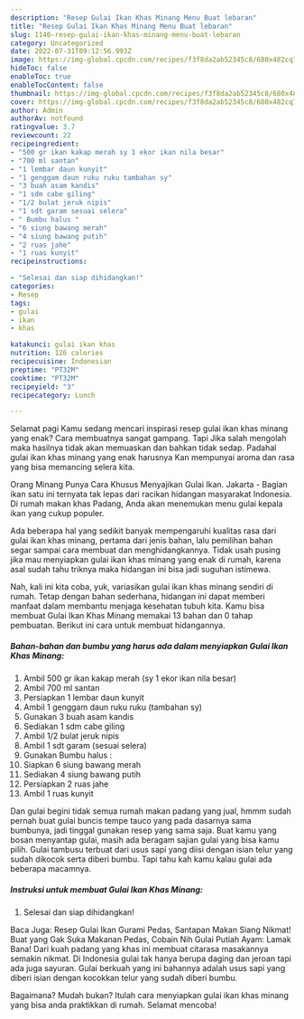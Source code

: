 ```yaml
---
description: "Resep Gulai Ikan Khas Minang Menu Buat lebaran"
title: "Resep Gulai Ikan Khas Minang Menu Buat lebaran"
slug: 1140-resep-gulai-ikan-khas-minang-menu-buat-lebaran
category: Uncategorized
date: 2022-07-31T09:12:56.993Z
image: https://img-global.cpcdn.com/recipes/f3f8da2ab52345c8/680x482cq70/gulai-ikan-khas-minang-foto-resep-utama.jpg
hideToc: false
enableToc: true
enableTocContent: false
thumbnail: https://img-global.cpcdn.com/recipes/f3f8da2ab52345c8/680x482cq70/gulai-ikan-khas-minang-foto-resep-utama.jpg
cover: https://img-global.cpcdn.com/recipes/f3f8da2ab52345c8/680x482cq70/gulai-ikan-khas-minang-foto-resep-utama.jpg
author: Admin
authorAv: notfound
ratingvalue: 3.7
reviewcount: 22
recipeingredient:
- "500 gr ikan kakap merah sy 1 ekor ikan nila besar"
- "700 ml santan"
- "1 lembar daun kunyit"
- "1 genggam daun ruku ruku tambahan sy"
- "3 buah asam kandis"
- "1 sdm cabe giling"
- "1/2 bulat jeruk nipis"
- "1 sdt garam sesuai selera"
- " Bumbu halus "
- "6 siung bawang merah"
- "4 siung bawang putih"
- "2 ruas jahe"
- "1 ruas kunyit"
recipeinstructions:

- "Selesai dan siap dihidangkan!"
categories:
- Resep
tags:
- gulai
- ikan
- khas

katakunci: gulai ikan khas 
nutrition: 126 calories
recipecuisine: Indonesian
preptime: "PT32M"
cooktime: "PT32M"
recipeyield: "3"
recipecategory: Lunch

---
```



Selamat pagi Kamu sedang mencari inspirasi resep gulai ikan khas minang yang enak? Cara membuatnya sangat gampang. Tapi Jika salah mengolah maka hasilnya tidak akan memuaskan dan bahkan tidak sedap. Padahal gulai ikan khas minang yang enak harusnya Kan mempunyai aroma dan rasa yang bisa memancing selera kita.


Orang Minang Punya Cara Khusus Menyajikan Gulai Ikan. Jakarta - Bagian ikan satu ini ternyata tak lepas dari racikan hidangan masyarakat Indonesia. Di rumah makan khas Padang, Anda akan menemukan menu gulai kepala ikan yang cukup populer.

Ada beberapa hal yang sedikit banyak mempengaruhi kualitas rasa dari gulai ikan khas minang, pertama dari jenis bahan, lalu pemilihan bahan segar sampai cara membuat dan menghidangkannya. Tidak usah pusing jika mau menyiapkan gulai ikan khas minang yang enak di rumah, karena asal sudah tahu triknya maka hidangan ini bisa jadi suguhan istimewa.


Nah, kali ini kita coba, yuk, variasikan gulai ikan khas minang sendiri di rumah. Tetap dengan bahan sederhana, hidangan ini dapat memberi manfaat dalam membantu menjaga kesehatan tubuh kita. Kamu bisa membuat Gulai Ikan Khas Minang memakai 13 bahan dan 0 tahap pembuatan. Berikut ini cara untuk membuat hidangannya.

<!--inarticleads1-->

##### Bahan-bahan dan bumbu yang harus ada dalam menyiapkan Gulai Ikan Khas Minang:

1. Ambil 500 gr ikan kakap merah (sy 1 ekor ikan nila besar)
1. Ambil 700 ml santan
1. Persiapkan 1 lembar daun kunyit
1. Ambil 1 genggam daun ruku ruku (tambahan sy)
1. Gunakan 3 buah asam kandis
1. Sediakan 1 sdm cabe giling
1. Ambil 1/2 bulat jeruk nipis
1. Ambil 1 sdt garam (sesuai selera)
1. Gunakan  Bumbu halus :
1. Siapkan 6 siung bawang merah
1. Sediakan 4 siung bawang putih
1. Persiapkan 2 ruas jahe
1. Ambil 1 ruas kunyit


Dan gulai begini tidak semua rumah makan padang yang jual, hmmm sudah pernah buat gulai buncis tempe tauco yang pada dasarnya sama bumbunya, jadi tinggal gunakan resep yang sama saja. Buat kamu yang bosan menyantap gulai, masih ada beragam sajian gulai yang bisa kamu pilih. Gulai tambusu terbuat dari usus sapi yang diisi dengan isian telur yang sudah dikocok serta diberi bumbu. Tapi tahu kah kamu kalau gulai ada beberapa macamnya. 

<!--inarticleads2-->

##### Instruksi untuk membuat Gulai Ikan Khas Minang:


1. Selesai dan siap dihidangkan!

Baca Juga: Resep Gulai Ikan Gurami Pedas, Santapan Makan Siang Nikmat! Buat yang Gak Suka Makanan Pedas, Cobain Nih Gulai Putiah Ayam: Lamak Bana! Dari kuah padang yang khas ini membuat citarasa masakannya semakin nikmat. Di Indonesia gulai tak hanya berupa daging dan jeroan tapi ada juga sayuran. Gulai berkuah yang ini bahannya adalah usus sapi yang diberi isian dengan kocokkan telur yang sudah diberi bumbu. 

Bagaimana? Mudah bukan? Itulah cara menyiapkan gulai ikan khas minang yang bisa anda praktikkan di rumah. Selamat mencoba!
